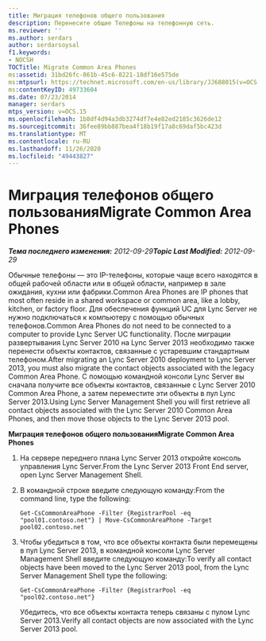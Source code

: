 ```yaml
---
title: Миграция телефонов общего пользования
description: Перенесите общие Телефоны на телефонную сеть.
ms.reviewer: ''
ms.author: serdars
author: serdarsoysal
f1.keywords:
- NOCSH
TOCTitle: Migrate Common Area Phones
ms:assetid: 31bd26fc-861b-45c6-8221-18df16e575de
ms:mtpsurl: https://technet.microsoft.com/en-us/library/JJ688015(v=OCS.15)
ms:contentKeyID: 49733604
ms.date: 07/23/2014
manager: serdars
mtps_version: v=OCS.15
ms.openlocfilehash: 1b8df4d94a3db3274df7e4e82ed2185c3626de12
ms.sourcegitcommit: 36fee89bb887bea4f18b19f17a8c69daf5bc423d
ms.translationtype: MT
ms.contentlocale: ru-RU
ms.lasthandoff: 11/26/2020
ms.locfileid: "49443827"
---
```

# <a name="migrate-common-area-phones"></a><span data-ttu-id="e50fc-103">Миграция телефонов общего пользования</span><span class="sxs-lookup"><span data-stu-id="e50fc-103">Migrate Common Area Phones</span></span>

<div data-xmlns="http://www.w3.org/1999/xhtml">

<div class="topic" data-xmlns="http://www.w3.org/1999/xhtml" data-msxsl="urn:schemas-microsoft-com:xslt" data-cs="https://msdn.microsoft.com/">

<div data-asp="https://msdn2.microsoft.com/asp">



</div>

<div id="mainSection">

<div id="mainBody"><span data-ttu-id="e50fc-104">

<span> </span></span><span class="sxs-lookup"><span data-stu-id="e50fc-104">

<span> </span></span></span>

<span data-ttu-id="e50fc-105">_**Тема последнего изменения:** 2012-09-29_</span><span class="sxs-lookup"><span data-stu-id="e50fc-105">_**Topic Last Modified:** 2012-09-29_</span></span>

<span data-ttu-id="e50fc-106">Обычные телефоны — это IP-телефоны, которые чаще всего находятся в общей рабочей области или в общей области, например в зале ожидания, кухни или фабрики.</span><span class="sxs-lookup"><span data-stu-id="e50fc-106">Common Area Phones are IP phones that most often reside in a shared workspace or common area, like a lobby, kitchen, or factory floor.</span></span> <span data-ttu-id="e50fc-107">Для обеспечения функций UC для Lync Server не нужно подключаться к компьютеру с помощью обычных телефонов.</span><span class="sxs-lookup"><span data-stu-id="e50fc-107">Common Area Phones do not need to be connected to a computer to provide Lync Server UC functionality.</span></span> <span data-ttu-id="e50fc-108">После миграции развертывания Lync Server 2010 на Lync Server 2013 необходимо также перенести объекты контактов, связанные с устаревшим стандартным телефоном.</span><span class="sxs-lookup"><span data-stu-id="e50fc-108">After migrating an Lync Server 2010 deployment to Lync Server 2013, you must also migrate the contact objects associated with the legacy Common Area Phone.</span></span> <span data-ttu-id="e50fc-109">С помощью командной консоли Lync Server вы сначала получите все объекты контактов, связанные с Lync Server 2010 Common Area Phone, а затем переместите эти объекты в пул Lync Server 2013.</span><span class="sxs-lookup"><span data-stu-id="e50fc-109">Using Lync Server Management Shell you will first retrieve all contact objects associated with the Lync Server 2010 Common Area Phones, and then move those objects to the Lync Server 2013 pool.</span></span>

<span data-ttu-id="e50fc-110">**Миграция телефонов общего пользования**</span><span class="sxs-lookup"><span data-stu-id="e50fc-110">**Migrate Common Area Phones**</span></span>

1.  <span data-ttu-id="e50fc-111">На сервере переднего плана Lync Server 2013 откройте консоль управления Lync Server.</span><span class="sxs-lookup"><span data-stu-id="e50fc-111">From the Lync Server 2013 Front End server, open Lync Server Management Shell.</span></span>

2.  <span data-ttu-id="e50fc-112">В командной строке введите следующую команду:</span><span class="sxs-lookup"><span data-stu-id="e50fc-112">From the command line, type the following:</span></span>
    
        Get-CsCommonAreaPhone -Filter {RegistrarPool -eq "pool01.contoso.net"} | Move-CsCommonAreaPhone -Target pool02.contoso.net

3.  <span data-ttu-id="e50fc-113">Чтобы убедиться в том, что все объекты контакта были перемещены в пул Lync Server 2013, в командной консоли Lync Server Management Shell введите следующую команду:</span><span class="sxs-lookup"><span data-stu-id="e50fc-113">To verify all contact objects have been moved to the Lync Server 2013 pool, from the Lync Server Management Shell type the following:</span></span>
    
        Get-CsCommonAreaPhone -Filter {RegistrarPool -eq "pool02.contoso.net"}
    
    <span data-ttu-id="e50fc-114">Убедитесь, что все объекты контакта теперь связаны с пулом Lync Server 2013.</span><span class="sxs-lookup"><span data-stu-id="e50fc-114">Verify all contact objects are now associated with the Lync Server 2013 pool.</span></span>

<span data-ttu-id="e50fc-115"></div>

<span> </span>

</div>

</div>

</span><span class="sxs-lookup"><span data-stu-id="e50fc-115"></div>

<span> </span>

</div>

</div>

</span></span></div>


